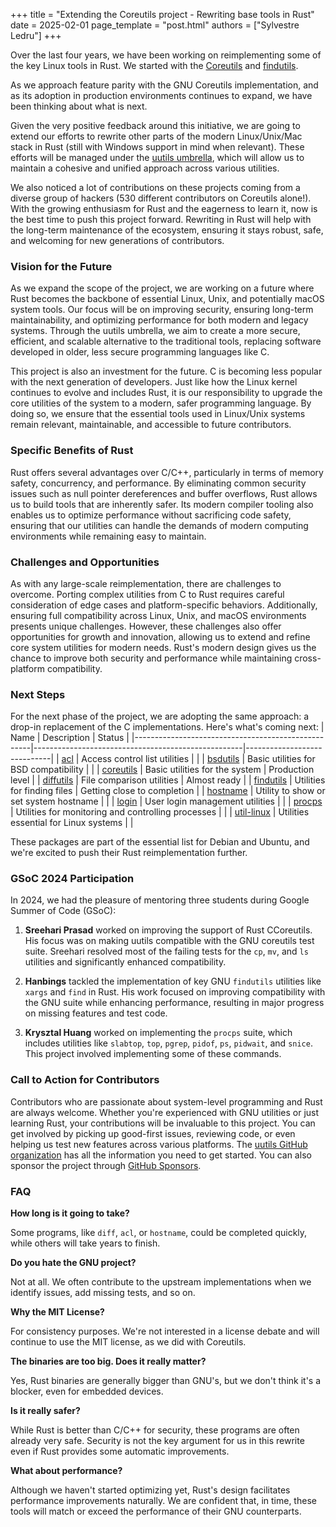 +++
title = "Extending the Coreutils project - Rewriting base tools in Rust"
date = 2025-02-01
page_template = "post.html"
authors = ["Sylvestre Ledru"]
+++

Over the last four years, we have been working on reimplementing some of the key Linux tools in Rust. We started with the [Coreutils](https://github.com/uutils/coreutils) and [findutils](https://github.com/uutils/findutils).

As we approach feature parity with the GNU Coreutils implementation, and as its adoption in production environments continues to expand, we have been thinking about what is next.

Given the very positive feedback around this initiative, we are going to extend our efforts to rewrite other parts of the modern Linux/Unix/Mac stack in Rust (still with Windows support in mind when relevant). These efforts will be managed under the [uutils umbrella](https://github.com/uutils/), which will allow us to maintain a cohesive and unified approach across various utilities.

We also noticed a lot of contributions on these projects coming from a diverse group of hackers (530 different contributors on Coreutils alone!). With the growing enthusiasm for Rust and the eagerness to learn it, now is the best time to push this project forward. Rewriting in Rust will help with the long-term maintenance of the ecosystem, ensuring it stays robust, safe, and welcoming for new generations of contributors.

### Vision for the Future

As we expand the scope of the project, we are working on a future where Rust becomes the backbone of essential Linux, Unix, and potentially macOS system tools. Our focus will be on improving security, ensuring long-term maintainability, and optimizing performance for both modern and legacy systems. Through the uutils umbrella, we aim to create a more secure, efficient, and scalable alternative to the traditional tools, replacing software developed in older, less secure programming languages like C.

This project is also an investment for the future. C is becoming less popular with the next generation of developers. Just like how the Linux kernel continues to evolve and includes Rust, it is our responsibility to upgrade the core utilities of the system to a modern, safer programming language. By doing so, we ensure that the essential tools used in Linux/Unix systems remain relevant, maintainable, and accessible to future contributors.

### Specific Benefits of Rust

Rust offers several advantages over C/C++, particularly in terms of memory safety, concurrency, and performance. By eliminating common security issues such as null pointer dereferences and buffer overflows, Rust allows us to build tools that are inherently safer. Its modern compiler tooling also enables us to optimize performance without sacrificing code safety, ensuring that our utilities can handle the demands of modern computing environments while remaining easy to maintain.

### Challenges and Opportunities

As with any large-scale reimplementation, there are challenges to overcome. Porting complex utilities from C to Rust requires careful consideration of edge cases and platform-specific behaviors. Additionally, ensuring full compatibility across Linux, Unix, and macOS environments presents unique challenges. However, these challenges also offer opportunities for growth and innovation, allowing us to extend and refine core system utilities for modern needs. Rust's modern design gives us the chance to improve both security and performance while maintaining cross-platform compatibility.

### Next Steps

For the next phase of the project, we are adopting the same approach: a drop-in replacement of the C implementations. Here's what's coming next:
| Name                                               | Description                                        | Status                      |
|----------------------------------------------------|----------------------------------------------------|-----------------------------|
| [acl](https://github.com/uutils/acl)               | Access control list utilities                      |                             |
| [bsdutils](https://github.com/uutils/bsdutils)     | Basic utilities for BSD compatibility              |                             |
| [coreutils](https://github.com/uutils/coreutils)   | Basic utilities for the system                     | Production level            |
| [diffutils](https://github.com/uutils/diffutils)   | File comparison utilities                          | Almost ready                |
| [findutils](https://github.com/uutils/findutils)   | Utilities for finding files                        | Getting close to completion |
| [hostname](https://github.com/uutils/hostname)     | Utility to show or set system hostname             |                             |
| [login](https://github.com/uutils/login)           | User login management utilities                    |                             |
| [procps](https://github.com/uutils/procps)         | Utilities for monitoring and controlling processes |                             |
| [util-linux](https://github.com/uutils/util-linux) | Utilities essential for Linux systems              |                             |

These packages are part of the essential list for Debian and Ubuntu, and we're excited to push their Rust reimplementation further.

### GSoC 2024 Participation

In 2024, we had the pleasure of mentoring three students during Google Summer of Code (GSoC):

1. **Sreehari Prasad** worked on improving the support of Rust CCoreutils. His focus was on making uutils compatible with the GNU coreutils test suite. Sreehari resolved most of the failing tests for the `cp`, `mv`, and `ls` utilities and significantly enhanced compatibility.

2. **Hanbings** tackled the implementation of key GNU `findutils` utilities like `xargs` and `find` in Rust. His work focused on improving compatibility with the GNU suite while enhancing performance, resulting in major progress on missing features and test code.

3. **Krysztal Huang** worked on implementing the `procps` suite, which includes utilities like `slabtop`, `top`, `pgrep`, `pidof`, `ps`, `pidwait`, and `snice`. This project involved implementing some of these commands.

### Call to Action for Contributors

Contributors who are passionate about system-level programming and Rust are always welcome. Whether you're experienced with GNU utilities or just learning Rust, your contributions will be invaluable to this
project. You can get involved by picking up good-first issues, reviewing code, or even helping us test new features across various platforms. The [uutils GitHub organization](https://github.com/uutils) has all the information you need to get started.
You can also sponsor the project through [GitHub Sponsors](https://github.com/sponsors/uutils).

### FAQ

**How long is it going to take?**

Some programs, like `diff`, `acl`, or `hostname`, could be completed quickly, while others will take years to finish.

**Do you hate the GNU project?**

Not at all. We often contribute to the upstream implementations when we identify issues, add missing tests, and so on.

**Why the MIT License?**

For consistency purposes. We're not interested in a license debate and will continue to use the MIT license, as we did with Coreutils.

**The binaries are too big. Does it really matter?**

Yes, Rust binaries are generally bigger than GNU's, but we don't think it's a blocker, even for embedded devices.

**Is it really safer?**

While Rust is better than C/C++ for security, these programs are often already very safe. Security is not the key argument for us in this rewrite even if Rust provides some automatic improvements.

**What about performance?**

Although we haven't started optimizing yet, Rust's design facilitates performance improvements naturally. We are confident that, in time, these tools will match or exceed the performance of their GNU counterparts.
